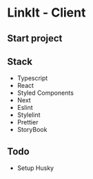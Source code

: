 # LinkIt - Client

## Start project

## Stack

- Typescript
- React
- Styled Components
- Next
- Eslint
- Stylelint
- Prettier
- StoryBook

## Todo

- Setup Husky

